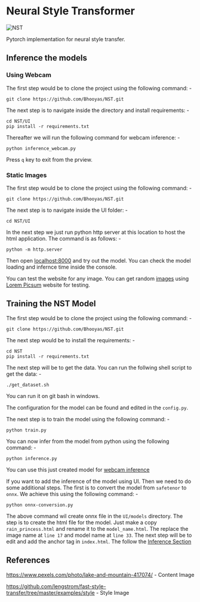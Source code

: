 # Neural Style Transformer

![NST](https://socialify.git.ci/Bhooyas/NST/image?font=KoHo&language=1&name=1&owner=1&pattern=Circuit%20Board&stargazers=1&theme=Auto)

Pytorch implementation for neural style transfer.

## Inference the models

### Using Webcam

The first step would be to clone the project using the following command: -
```
git clone https://github.com/Bhooyas/NST.git
```

The next step is to navigate inside the directory and install requirements: -
```
cd NST/UI
pip install -r requirements.txt
```

Thereafter we will run the following command for webcam inference: -
```
python inference_webcam.py
```

Press `q` key to exit from the prview.

### Static Images

The first step would be to clone the project using the following command: -
```
git clone https://github.com/Bhooyas/NST.git
```

The next step is to navigate inside the UI folder: -
```
cd NST/UI
```

In the next step we just run python http server at this location to host the html application. The command is as follows: -
```
python -m http.server
```

Then open [localhost:8000](http://localhost:8000) and try out the model. You can check the model loading and infernce time inside the console.

You can test the website for any image. You can get random [images](https://picsum.photos/450/300) using [Lorem Picsum](https://picsum.photos) website for testing.

## Training the NST Model

The first step would be to clone the project using the following command: -
```
git clone https://github.com/Bhooyas/NST.git
```

The next step would be to install the requirements: -
```
cd NST
pip install -r requirements.txt
```

The next step will be to get the data. You can run the follwing shell script to get the data: -
```
./get_dataset.sh
```
You can run it on git bash in windows.

The configuration for the model can be found and edited in the `config.py`.

The next step is to train the model using the following command: -
```
python train.py
```

You can now infer from the model from python using the following command: -
```
python inference.py
```

You can use this just created model for [webcam inference](#using-webcam)

If you want to add the inference of the model using UI. Then we need to do some additional steps. The first is to convert the model from `safetenor` to `onnx`. We achieve this using the following command: -

```
python onnx-conversion.py
```

The above command wil create onnx file in the `UI/models` directory. The step is to create the html file for the model. Just make a copy `rain_princess.html` and rename it to the `model_name.html`. The replace the image name at `line 17` and model name at `line 33`. The next step will be to edit and add the anchor tag in `index.html`. The follow the [Inference Section](#inference-the-models)


## References
https://www.pexels.com/photo/lake-and-mountain-417074/ - Content Image

https://github.com/lengstrom/fast-style-transfer/tree/master/examples/style - Style Image
